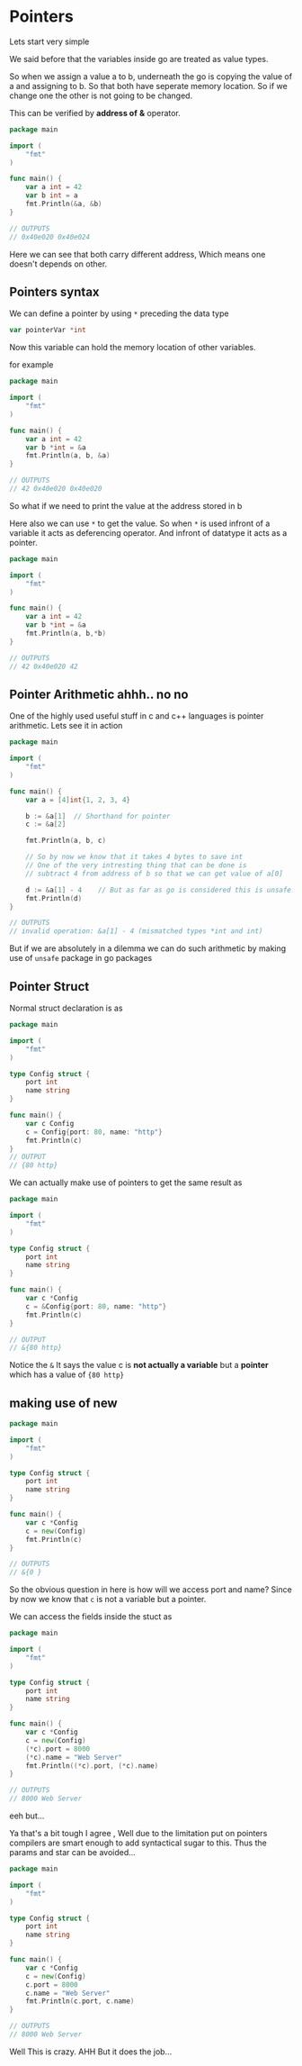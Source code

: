 # Pointers

Lets start very simple

We said before that the variables inside go are treated as value types.

So when we assign a value a to b, underneath the go is copying the value of a and assigning to b. So that both have seperate memory location. So if we change one the other is not going to be changed.

This can be verified by __address of__ __&__ operator.

```go
package main

import (
    "fmt"
)

func main() {
    var a int = 42
    var b int = a
    fmt.Println(&a, &b)
}

// OUTPUTS
// 0x40e020 0x40e024
```

Here we can see that both carry different address, Which means one doesn't depends on other.

## Pointers syntax

We can define a pointer by using `*` preceding the data type

```go
var pointerVar *int
```

Now this variable can hold the memory location of other variables.

for example

```go
package main

import (
    "fmt"
)

func main() {
    var a int = 42
    var b *int = &a
    fmt.Println(a, b, &a)
}

// OUTPUTS
// 42 0x40e020 0x40e020
```

So what if we need to print the value at the address stored in b

Here also we can use `*` to get the value. So when `*` is used infront of a variable it acts as deferencing operator. And infront of datatype it acts as a pointer.

```go
package main

import (
    "fmt"
)

func main() {
    var a int = 42
    var b *int = &a
    fmt.Println(a, b,*b)
}

// OUTPUTS
// 42 0x40e020 42

```

## Pointer Arithmetic ahhh.. no no

One of the highly used useful stuff in c and c++ languages is pointer arithmetic. Lets see it in action

```go
package main

import (
    "fmt"
)

func main() {
    var a = [4]int{1, 2, 3, 4}

    b := &a[1]  // Shorthand for pointer
    c := &a[2]

    fmt.Println(a, b, c)

    // So by now we know that it takes 4 bytes to save int
    // One of the very intresting thing that can be done is
    // subtract 4 from address of b so that we can get value of a[0]

    d := &a[1] - 4    // But as far as go is considered this is unsafe. Thus go lang doesn't allow this.
    fmt.Println(d)
}

// OUTPUTS
// invalid operation: &a[1] - 4 (mismatched types *int and int)
```

But if we are absolutely in a dilemma we can do such arithmetic by making use of `unsafe` package in go packages


## Pointer Struct

Normal struct declaration is as

```go
package main

import (
    "fmt"
)

type Config struct {
    port int
    name string
}

func main() {
    var c Config
    c = Config{port: 80, name: "http"}
    fmt.Println(c)
}
// OUTPUT
// {80 http}
```

We can actually make use of pointers to get the same result as

```go
package main

import (
    "fmt"
)

type Config struct {
    port int
    name string
}

func main() {
    var c *Config
    c = &Config{port: 80, name: "http"}
    fmt.Println(c)
}

// OUTPUT
// &{80 http}
```

Notice the `&` It says the value c is **not actually a variable** but a **pointer** which has a value of `{80 http}`

## making use of new

```go
package main

import (
    "fmt"
)

type Config struct {
    port int
    name string
}

func main() {
    var c *Config
    c = new(Config)
    fmt.Println(c)
}

// OUTPUTS
// &{0 }
```

So the obvious question in here is how will we access port and name? Since by now we know that `c` is not a variable but a pointer.

We can access the fields inside the stuct as

```go
package main

import (
    "fmt"
)

type Config struct {
    port int
    name string
}

func main() {
    var c *Config
    c = new(Config)
    (*c).port = 8000
    (*c).name = "Web Server"
    fmt.Println((*c).port, (*c).name)
}

// OUTPUTS
// 8000 Web Server
```

eeh but...

Ya that's a bit tough I agree , Well due to the limitation put on pointers compilers are smart enough to add syntactical sugar to this. Thus the params and star can be avoided...

```go
package main

import (
    "fmt"
)

type Config struct {
    port int
    name string
}

func main() {
    var c *Config
    c = new(Config)
    c.port = 8000
    c.name = "Web Server"
    fmt.Println(c.port, c.name)
}

// OUTPUTS
// 8000 Web Server
```

Well This is crazy. AHH  But it does the job...

